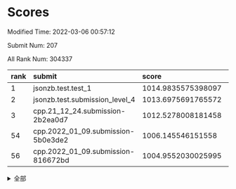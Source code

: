 # Scores

Modified Time: 2022-03-06 00:57:12

Submit Num: 207

All Rank Num: 304337

| rank |               submit               |       score        |       sigma        | pk_num |
| :--- | :--------------------------------- | :----------------- | :----------------- | :----- |
| 1    | jsonzb.test.test_1                 | 1014.9835575398097 | 0.8810656532986767 | 5883   |
| 2    | jsonzb.test.submission_level_4     | 1013.6975691765572 | 0.8330377525567824 | 5883   |
| 3    | cpp.21_12_24.submission-2b2ea0d7   | 1012.5278008181458 | 0.8058627585786013 | 5877   |
| 54   | cpp.2022_01_09.submission-5b0e3de2 | 1006.145546151558  | 0.7189745020848225 | 5885   |
| 56   | cpp.2022_01_09.submission-816672bd | 1004.9552030025995 | 0.7193357226799177 | 5877   |


<details>
<summary>全部</summary>

| rank |                 submit                 |       score        |       sigma        | pk_num |
| :--- | :------------------------------------- | :----------------- | :----------------- | :----- |
| 1    | jsonzb.test.test_1                     | 1014.9835575398097 | 0.8810656532986767 | 5883   |
| 2    | jsonzb.test.submission_level_4         | 1013.6975691765572 | 0.8330377525567824 | 5883   |
| 3    | cpp.21_12_24.submission-2b2ea0d7       | 1012.5278008181458 | 0.8058627585786013 | 5877   |
| 4    | gobigger.level_3.submission_level_3_26 | 1012.2570344136752 | 0.8153235168735181 | 5885   |
| 5    | gobigger.level_3.submission_level_3_10 | 1011.6112481216003 | 0.7624479259296906 | 5879   |
| 6    | gobigger.level_3.submission_level_3_13 | 1011.0904914441853 | 0.7480663099876693 | 5878   |
| 7    | gobigger.level_3.submission_level_3_29 | 1011.0573716358224 | 0.7678511044130835 | 5875   |
| 8    | gobigger.level_3.submission_level_3_47 | 1010.952014496408  | 0.7708636020179943 | 5880   |
| 9    | gobigger.level_3.submission_level_3_34 | 1010.7633426757533 | 0.7730672788560156 | 5881   |
| 10   | gobigger.level_3.submission_level_3_20 | 1010.6894720154423 | 0.7875363115658487 | 5881   |
| 11   | gobigger.level_3.submission_level_3_1  | 1010.616904680073  | 0.768097239484251  | 5883   |
| 12   | gobigger.level_3.submission_level_3_15 | 1010.6125903301469 | 0.7513584929234466 | 5882   |
| 13   | gobigger.level_3.submission_level_3_48 | 1010.5542902622379 | 0.7733605487151881 | 5877   |
| 14   | gobigger.level_3.submission_level_3_2  | 1010.5334221293267 | 0.7620506202822731 | 5879   |
| 15   | gobigger.level_3.submission_level_3_43 | 1010.2971656219759 | 0.7655602524560206 | 5877   |
| 16   | gobigger.level_3.submission_level_3_19 | 1010.2593916118118 | 0.779275972586798  | 5878   |
| 17   | gobigger.level_3.submission_level_3_17 | 1010.2390903007051 | 0.7691903609970504 | 5879   |
| 18   | gobigger.level_3.submission_level_3_42 | 1010.1473858462887 | 0.7793068360180486 | 5885   |
| 19   | gobigger.level_3.submission_level_3_11 | 1010.1224709864972 | 0.7553622225379693 | 5884   |
| 20   | gobigger.level_3.submission_level_3_30 | 1010.1184317980828 | 0.7785885519748715 | 5885   |
| 21   | gobigger.level_3.submission_level_3_46 | 1010.1080107190894 | 0.7730233858562957 | 5878   |
| 22   | gobigger.level_3.submission_level_3_44 | 1010.0973033053888 | 0.7890206683981993 | 5877   |
| 23   | gobigger.level_3.submission_level_3_0  | 1010.0890630913498 | 0.7568803054633733 | 5884   |
| 24   | gobigger.level_3.submission_level_3_40 | 1010.0876094757646 | 0.7471819017060217 | 5878   |
| 25   | gobigger.level_3.submission_level_3_22 | 1010.0466858932655 | 0.7621569858530414 | 5874   |
| 26   | gobigger.level_3.submission_level_3_9  | 1010.015795290554  | 0.7701542796548769 | 5883   |
| 27   | gobigger.level_3.submission_level_3_7  | 1009.9530261912964 | 0.7458833868110264 | 5880   |
| 28   | gobigger.level_3.submission_level_3_18 | 1009.9523411090104 | 0.7441082698989657 | 5881   |
| 29   | gobigger.level_3.submission_level_3_38 | 1009.9518621826622 | 0.7678646781268834 | 5878   |
| 30   | gobigger.level_3.submission_level_3_45 | 1009.8982531914315 | 0.7784715351001182 | 5880   |
| 31   | gobigger.level_3.submission_level_3_23 | 1009.8506882532391 | 0.7739706792907802 | 5880   |
| 32   | gobigger.level_3.submission_level_3_49 | 1009.8376213675505 | 0.7805272350438377 | 5877   |
| 33   | gobigger.level_3.submission_level_3_39 | 1009.7885702847165 | 0.7421712946393109 | 5875   |
| 34   | gobigger.level_3.submission_level_3_37 | 1009.7547013490405 | 0.7831987986072713 | 5879   |
| 35   | gobigger.level_3.submission_level_3_27 | 1009.7379663215318 | 0.782742101233141  | 5879   |
| 36   | gobigger.level_3.submission_level_3_28 | 1009.6983866391046 | 0.7444044491426964 | 5877   |
| 37   | gobigger.level_3.submission_level_3_41 | 1009.6420135071749 | 0.753906667836807  | 5876   |
| 38   | gobigger.level_3.submission_level_3_25 | 1009.5659673702049 | 0.753142582135649  | 5882   |
| 39   | gobigger.level_3.submission_level_3_3  | 1009.462531450225  | 0.7628701675230695 | 5879   |
| 40   | gobigger.level_3.submission_level_3_5  | 1009.3939125541068 | 0.7584667397122675 | 5882   |
| 41   | gobigger.level_3.submission_level_3_6  | 1009.2848235181718 | 0.7393427248981258 | 5880   |
| 42   | gobigger.level_3.submission_level_3_24 | 1009.2572861507641 | 0.7600448324257936 | 5880   |
| 43   | gobigger.level_3.submission_level_3_33 | 1009.2530162935145 | 0.7704096034293411 | 5882   |
| 44   | gobigger.level_3.submission_level_3_36 | 1009.1271807319279 | 0.7677950861730248 | 5876   |
| 45   | gobigger.level_3.submission_level_3_32 | 1009.0431736084563 | 0.742108116318076  | 5884   |
| 46   | gobigger.level_3.submission_level_3_12 | 1009.0388688880117 | 0.76123350858578   | 5879   |
| 47   | gobigger.level_3.submission_level_3_16 | 1008.9766246863935 | 0.7513899976728451 | 5878   |
| 48   | gobigger.level_3.submission_level_3_21 | 1008.8279356751325 | 0.7495130192105197 | 5885   |
| 49   | gobigger.level_3.submission_level_3_4  | 1008.6366435011804 | 0.7569507545522656 | 5880   |
| 50   | gobigger.level_3.submission_level_3_8  | 1008.6066430777689 | 0.7345060958617938 | 5878   |
| 51   | gobigger.level_3.submission_level_3_14 | 1008.4663572594883 | 0.7518487692249288 | 5875   |
| 52   | gobigger.level_3.submission_level_3_31 | 1008.3900954452834 | 0.754679819925802  | 5886   |
| 53   | gobigger.level_3.submission_level_3_35 | 1008.3424937643763 | 0.7459717408900167 | 5879   |
| 54   | cpp.2022_01_09.submission-5b0e3de2     | 1006.145546151558  | 0.7189745020848225 | 5885   |
| 55   | gobigger.level_1.submission_level_1_3  | 1005.2544298458199 | 0.7316062738980302 | 5883   |
| 56   | cpp.2022_01_09.submission-816672bd     | 1004.9552030025995 | 0.7193357226799177 | 5877   |
| 57   | gobigger.level_1.submission_level_1_31 | 1004.283927574631  | 0.7252656429872445 | 5882   |
| 58   | gobigger.level_1.submission_level_1_18 | 1004.274808107885  | 0.7136840411522536 | 5882   |
| 59   | gobigger.level_1.submission_level_1_4  | 1004.0126088638343 | 0.7183467151922474 | 5880   |
| 60   | gobigger.level_1.submission_level_1_42 | 1003.983504421696  | 0.700946147927263  | 5885   |
| 61   | gobigger.level_1.submission_level_1_49 | 1003.9650358358687 | 0.7165936535202254 | 5877   |
| 62   | gobigger.level_1.submission_level_1_41 | 1003.9401463404101 | 0.697788641829049  | 5885   |
| 63   | gobigger.level_1.submission_level_1_1  | 1003.9164543688233 | 0.721787154230922  | 5879   |
| 64   | gobigger.level_1.submission_level_1_24 | 1003.7781893843968 | 0.7099221403588803 | 5881   |
| 65   | gobigger.level_1.submission_level_1_36 | 1003.7751752358889 | 0.7130882270285591 | 5880   |
| 66   | gobigger.level_1.submission_level_1_44 | 1003.724576158314  | 0.7163308119631834 | 5882   |
| 67   | gobigger.level_1.submission_level_1_2  | 1003.6885282721537 | 0.7151294912218744 | 5882   |
| 68   | gobigger.level_1.submission_level_1_6  | 1003.6387933342814 | 0.7094628278573653 | 5883   |
| 69   | gobigger.level_1.submission_level_1_34 | 1003.5906006834912 | 0.7111536574921243 | 5881   |
| 70   | gobigger.level_1.submission_level_1_33 | 1003.5604008837389 | 0.7118000706814682 | 5878   |
| 71   | gobigger.level_1.submission_level_1_12 | 1003.5548615280977 | 0.7176387487185905 | 5879   |
| 72   | gobigger.level_1.submission_level_1_25 | 1003.5357597956012 | 0.7131298698084053 | 5880   |
| 73   | gobigger.level_1.submission_level_1_14 | 1003.5126701906644 | 0.712215512851892  | 5884   |
| 74   | gobigger.level_1.submission_level_1_35 | 1003.5123643547179 | 0.7103681396350384 | 5884   |
| 75   | gobigger.level_1.submission_level_1_40 | 1003.4694192360361 | 0.7143646940075515 | 5881   |
| 76   | gobigger.level_1.submission_level_1_16 | 1003.4024721764303 | 0.7119410387000534 | 5881   |
| 77   | gobigger.level_1.submission_level_1_23 | 1003.3885383058024 | 0.7230855110780622 | 5888   |
| 78   | gobigger.level_1.submission_level_1_15 | 1003.3660696873186 | 0.7113568216885717 | 5884   |
| 79   | gobigger.level_1.submission_level_1_28 | 1003.3166953670541 | 0.7294627747615002 | 5881   |
| 80   | gobigger.level_1.submission_level_1_21 | 1003.305782595058  | 0.7188636959619363 | 5882   |
| 81   | gobigger.level_1.submission_level_1_32 | 1003.3018372853084 | 0.7155048262280091 | 5880   |
| 82   | gobigger.level_1.submission_level_1_0  | 1003.2791048471607 | 0.7224042038213896 | 5879   |
| 83   | gobigger.level_1.submission_level_1_45 | 1003.2746514120113 | 0.7179158881581554 | 5885   |
| 84   | gobigger.level_1.submission_level_1_38 | 1003.2640598407033 | 0.7220011536895138 | 5878   |
| 85   | gobigger.level_1.submission_level_1_19 | 1003.2445125445809 | 0.716800506549728  | 5881   |
| 86   | gobigger.level_1.submission_level_1_8  | 1003.1911696549563 | 0.7195609721297429 | 5883   |
| 87   | gobigger.level_1.submission_level_1_11 | 1003.0858220197833 | 0.7099318916180062 | 5880   |
| 88   | gobigger.level_1.submission_level_1_9  | 1003.0592964782595 | 0.7055353727340055 | 5887   |
| 89   | gobigger.level_1.submission_level_1_5  | 1003.0208359931218 | 0.7217602053188822 | 5881   |
| 90   | gobigger.level_1.submission_level_1_13 | 1002.9920547481054 | 0.7168583972669086 | 5879   |
| 91   | gobigger.level_1.submission_level_1_39 | 1002.9121065365298 | 0.7101256826860176 | 5877   |
| 92   | gobigger.level_1.submission_level_1_48 | 1002.8429890481559 | 0.7088503248182407 | 5883   |
| 93   | gobigger.level_1.submission_level_1_17 | 1002.7419126318342 | 0.7098875323620907 | 5881   |
| 94   | gobigger.level_1.submission_level_1_20 | 1002.7024263058946 | 0.7091294211210224 | 5880   |
| 95   | gobigger.level_1.submission_level_1_37 | 1002.6926426854855 | 0.7088798164147854 | 5877   |
| 96   | gobigger.level_1.submission_level_1_26 | 1002.6871369565064 | 0.7108224091903887 | 5883   |
| 97   | gobigger.level_1.submission_level_1_30 | 1002.6452970614956 | 0.712658308909962  | 5883   |
| 98   | gobigger.level_1.submission_level_1_47 | 1002.5648256088889 | 0.7124765356288579 | 5887   |
| 99   | gobigger.level_1.submission_level_1_22 | 1002.4552385910612 | 0.715119966132485  | 5883   |
| 100  | gobigger.level_1.submission_level_1_46 | 1002.3413390650028 | 0.712795817158147  | 5876   |
| 101  | gobigger.level_1.submission_level_1_7  | 1002.3133874588735 | 0.7129072793492259 | 5884   |
| 102  | gobigger.level_1.submission_level_1_43 | 1001.9454701672375 | 0.7102474724677945 | 5880   |
| 103  | gobigger.level_1.submission_level_1_29 | 1001.9324086937029 | 0.7083805111078804 | 5880   |
| 104  | gobigger.level_1.submission_level_1_10 | 1001.9005112524349 | 0.7113624805522843 | 5882   |
| 105  | gobigger.level_1.submission_level_1_27 | 1001.8372298987643 | 0.708681327725614  | 5877   |
| 106  | gobigger.random.submission_random_14   | 997.4091292449428  | 0.721040429900553  | 5881   |
| 107  | gobigger.random.submission_random_28   | 997.0712227298364  | 0.7117397496669959 | 5878   |
| 108  | gobigger.random.submission_random_30   | 997.0230445187321  | 0.7027719740980928 | 5879   |
| 109  | gobigger.random.submission_random_15   | 996.9209657848472  | 0.7026375312644889 | 5880   |
| 110  | gobigger.random.submission_random_32   | 996.6286141080132  | 0.7139692339728431 | 5879   |
| 111  | gobigger.random.submission_random_2    | 996.6152588514129  | 0.7047804701738822 | 5881   |
| 112  | gobigger.random.submission_random_36   | 996.6014340879143  | 0.7026304998349696 | 5877   |
| 113  | gobigger.random.submission_random_37   | 996.5415598273725  | 0.7173923488201219 | 5876   |
| 114  | gobigger.random.submission_random_23   | 996.502886937775   | 0.7056729426662364 | 5880   |
| 115  | gobigger.random.submission_random_46   | 996.4527907987022  | 0.7108574106418635 | 5881   |
| 116  | gobigger.random.submission_random_20   | 996.4310534833023  | 0.7194892902399294 | 5881   |
| 117  | gobigger.random.submission_random_40   | 996.3865797628813  | 0.7002024584746307 | 5886   |
| 118  | gobigger.random.submission_random_42   | 996.3695719650085  | 0.7137159679250971 | 5881   |
| 119  | gobigger.random.submission_random_49   | 996.3474798286945  | 0.7161509181796251 | 5882   |
| 120  | gobigger.random.submission_random_43   | 996.3266191964186  | 0.7092775123199151 | 5884   |
| 121  | gobigger.random.submission_random_47   | 996.3159506461108  | 0.7134258902634036 | 5884   |
| 122  | gobigger.random.submission_random_39   | 996.311733504078   | 0.7088736117608833 | 5890   |
| 123  | gobigger.random.submission_random_41   | 996.2771033891065  | 0.7086615187680468 | 5882   |
| 124  | gobigger.random.submission_random_25   | 996.2662861691291  | 0.705655467100426  | 5881   |
| 125  | gobigger.random.submission_random_1    | 996.2547072677381  | 0.7144330578597238 | 5884   |
| 126  | gobigger.random.submission_random_35   | 996.2128276094871  | 0.7174656046806127 | 5877   |
| 127  | gobigger.random.submission_random_29   | 996.1929868577686  | 0.7078775284475474 | 5882   |
| 128  | gobigger.random.submission_random_22   | 996.1450134028852  | 0.7050814306944924 | 5883   |
| 129  | gobigger.random.submission_random_10   | 996.1408895439769  | 0.7241447775359653 | 5887   |
| 130  | gobigger.random.submission_random_21   | 996.1276817491588  | 0.7169498969676378 | 5877   |
| 131  | gobigger.random.submission_random_38   | 996.1174648604459  | 0.7214014326559023 | 5884   |
| 132  | gobigger.random.submission_random_44   | 996.0938607011533  | 0.7129327638718754 | 5880   |
| 133  | gobigger.random.submission_random_12   | 996.0581546757791  | 0.7076150390019817 | 5879   |
| 134  | gobigger.random.submission_random_17   | 996.0551837873617  | 0.7107031387372829 | 5886   |
| 135  | gobigger.random.submission_random_27   | 996.0355752921878  | 0.7108909087389803 | 5878   |
| 136  | gobigger.random.submission_random_4    | 995.96763146428    | 0.6961681710679799 | 5881   |
| 137  | gobigger.random.submission_random_24   | 995.96637649758    | 0.7110736946032907 | 5874   |
| 138  | gobigger.random.submission_random_31   | 995.8529596481438  | 0.7206232999998927 | 5882   |
| 139  | gobigger.random.submission_random_3    | 995.8091231814258  | 0.713563022831319  | 5879   |
| 140  | gobigger.random.submission_random_34   | 995.7845436146264  | 0.7150066743761415 | 5883   |
| 141  | gobigger.random.submission_random_11   | 995.7726713668383  | 0.7183125879887209 | 5882   |
| 142  | gobigger.random.submission_random_5    | 995.7153587156436  | 0.7060231578726779 | 5887   |
| 143  | gobigger.random.submission_random_18   | 995.6055195767125  | 0.704186318721522  | 5881   |
| 144  | gobigger.random.submission_random_13   | 995.6001953473334  | 0.718648805577715  | 5877   |
| 145  | gobigger.random.submission_random_9    | 995.5847766165915  | 0.7004997431876908 | 5880   |
| 146  | gobigger.random.submission_random_45   | 995.4867807495367  | 0.7208891312840364 | 5881   |
| 147  | gobigger.random.submission_random_19   | 995.461986393179   | 0.7107452626688276 | 5882   |
| 148  | gobigger.random.submission_random_0    | 995.3780782581912  | 0.7083418208996662 | 5882   |
| 149  | gobigger.random.submission_random_48   | 995.3743143351035  | 0.7242051283447056 | 5884   |
| 150  | gobigger.random.submission_random_6    | 995.3512450886715  | 0.7133674187268243 | 5886   |
| 151  | gobigger.random.submission_random_16   | 995.3209382452726  | 0.6991015493915871 | 5881   |
| 152  | gobigger.random.submission_random_26   | 995.0748950065841  | 0.7073847295066105 | 5881   |
| 153  | gobigger.random.submission_random_7    | 995.0128870133013  | 0.7204702710283177 | 5885   |
| 154  | gobigger.random.submission_random_33   | 995.0118772345472  | 0.7246527340438315 | 5885   |
| 155  | gobigger.random.submission_random_8    | 994.9053926825787  | 0.7415724965160028 | 5880   |
| 156  | gobigger.level_2.submission_level_2_48 | 994.5941811412346  | 0.7212866335321871 | 5879   |
| 157  | gobigger.level_2.submission_level_2_7  | 993.7896949727647  | 0.7261665752467341 | 5879   |
| 158  | gobigger.level_2.submission_level_2_25 | 993.4424330689149  | 0.7334418229748515 | 5886   |
| 159  | gobigger.level_2.submission_level_2_8  | 993.3925908811601  | 0.7311679769383743 | 5885   |
| 160  | gobigger.level_2.submission_level_2_44 | 993.3900211397678  | 0.726126272186126  | 5879   |
| 161  | gobigger.level_2.submission_level_2_20 | 993.2910220422348  | 0.7377362483661711 | 5885   |
| 162  | gobigger.level_2.submission_level_2_11 | 993.2556503862589  | 0.7454236973540518 | 5880   |
| 163  | gobigger.level_2.submission_level_2_9  | 992.9294697139978  | 0.7403932338352627 | 5883   |
| 164  | gobigger.level_2.submission_level_2_40 | 992.9251878619649  | 0.7412478418416999 | 5879   |
| 165  | gobigger.level_2.submission_level_2_39 | 992.862358404325   | 0.7397792370835041 | 5877   |
| 166  | gobigger.level_2.submission_level_2_36 | 992.8573055940997  | 0.749851956415241  | 5878   |
| 167  | gobigger.level_2.submission_level_2_24 | 992.7363658555691  | 0.7233950373427033 | 5884   |
| 168  | gobigger.level_2.submission_level_2_33 | 992.7304148512175  | 0.7351595468713639 | 5879   |
| 169  | gobigger.level_2.submission_level_2_19 | 992.7074114883395  | 0.7377319980954792 | 5880   |
| 170  | gobigger.level_2.submission_level_2_46 | 992.6684038411149  | 0.7361843362844062 | 5878   |
| 171  | gobigger.level_2.submission_level_2_31 | 992.3731499183153  | 0.7478105772333661 | 5886   |
| 172  | gobigger.level_2.submission_level_2_14 | 992.3684609204158  | 0.7431754805199001 | 5882   |
| 173  | gobigger.level_2.submission_level_2_4  | 992.3421573282254  | 0.7458826166959662 | 5880   |
| 174  | gobigger.level_2.submission_level_2_15 | 992.2958602585073  | 0.746626207426167  | 5880   |
| 175  | gobigger.level_2.submission_level_2_6  | 992.2751392054832  | 0.7322664069622916 | 5884   |
| 176  | gobigger.level_2.submission_level_2_38 | 992.2302867195683  | 0.74853321291868   | 5881   |
| 177  | gobigger.level_2.submission_level_2_32 | 992.1797345364423  | 0.7515867600795039 | 5879   |
| 178  | gobigger.level_2.submission_level_2_1  | 992.1666315298452  | 0.7512629482164626 | 5882   |
| 179  | gobigger.level_2.submission_level_2_30 | 992.1443911688453  | 0.7593362571134291 | 5881   |
| 180  | gobigger.level_2.submission_level_2_0  | 992.0909404670468  | 0.7328461851191059 | 5886   |
| 181  | gobigger.level_2.submission_level_2_26 | 992.0070068451175  | 0.7324194104096059 | 5878   |
| 182  | gobigger.level_2.submission_level_2_17 | 992.002580353447   | 0.7647946742004896 | 5884   |
| 183  | gobigger.level_2.submission_level_2_43 | 991.9953025576579  | 0.7382251790208757 | 5881   |
| 184  | gobigger.level_2.submission_level_2_18 | 991.9702537841025  | 0.7640019310291041 | 5884   |
| 185  | gobigger.level_2.submission_level_2_49 | 991.9279491264273  | 0.7449149802341208 | 5873   |
| 186  | gobigger.level_2.submission_level_2_28 | 991.91581943434    | 0.74366692277554   | 5877   |
| 187  | gobigger.level_2.submission_level_2_37 | 991.7403908615964  | 0.7439299024958822 | 5883   |
| 188  | gobigger.level_2.submission_level_2_42 | 991.6651730601748  | 0.7586744090726292 | 5879   |
| 189  | gobigger.level_2.submission_level_2_47 | 991.6257917074798  | 0.7462950425688044 | 5880   |
| 190  | gobigger.level_2.submission_level_2_10 | 991.5883147223215  | 0.7416173307775992 | 5880   |
| 191  | gobigger.level_2.submission_level_2_27 | 991.5344950989877  | 0.7381190029819948 | 5886   |
| 192  | gobigger.level_2.submission_level_2_35 | 991.4720941792061  | 0.7518813164670005 | 5881   |
| 193  | gobigger.level_2.submission_level_2_12 | 991.467402576621   | 0.7428074614188503 | 5884   |
| 194  | gobigger.level_2.submission_level_2_5  | 991.454506986139   | 0.738465646876265  | 5881   |
| 195  | gobigger.level_2.submission_level_2_34 | 991.2722692660705  | 0.758396386388075  | 5880   |
| 196  | gobigger.level_2.submission_level_2_22 | 991.2284461339294  | 0.7624025675774795 | 5878   |
| 197  | gobigger.level_2.submission_level_2_45 | 991.2037778357483  | 0.7478872755935424 | 5883   |
| 198  | gobigger.level_2.submission_level_2_29 | 991.157022498996   | 0.7528568774075339 | 5880   |
| 199  | gobigger.level_2.submission_level_2_41 | 991.094868055058   | 0.7575212333177866 | 5883   |
| 200  | gobigger.level_2.submission_level_2_23 | 991.0394983662444  | 0.7574296994599958 | 5887   |
| 201  | gobigger.level_2.submission_level_2_2  | 990.9066375769535  | 0.7490504460695109 | 5879   |
| 202  | gobigger.level_2.submission_level_2_16 | 990.8273807639133  | 0.7539618160727429 | 5876   |
| 203  | gobigger.level_2.submission_level_2_13 | 990.6391469855344  | 0.7473176954716162 | 5881   |
| 204  | gobigger.level_2.submission_level_2_21 | 990.1811187217521  | 0.7606465871441195 | 5880   |
| 205  | gobigger.level_2.submission_level_2_3  | 989.5898846662103  | 0.7679427996286257 | 5882   |
| 206  | gobigger.none.submission_none_1        | 977.1288778836486  | 1.401984108883185  | 5881   |
| 207  | gobigger.none.submission_none_0        | 976.8252102935536  | 1.3437532515148984 | 5881   |

</details>